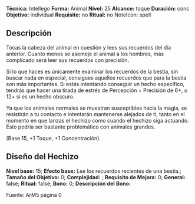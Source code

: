 
**Técnica:** Intellego
**Forma:** Animal
**Nivel:** 25
**Alcance:** toque 
**Duración:** conc  
**Objetivo:** individual
**Requisito:** no
**Ritual:** no
NoteIcon: spell




## Descripción 
<p>Tocas la cabeza del animal en cuestión y lees sus recuerdos del día anterior. Cuanto menos se asemeje el animal a los hombres, más complicado será leer sus recuerdos con precisión.</p><p>Si lo que haces es únicamente examinar los recuerdos de la bestia, sin buscar nada en especial, consigues aquellos recuerdos que para la bestia son más importantes. Si estás intentando conseguir un hecho específico, tendrás que hacer una tirada de estrés de Percepción + Precisión de 6+, o 12+ si es un hecho obscuro.</p><p>Ya que los animales normales se muestran susceptibles hacia la magia, se resistirán a tu contacto e intentarán mantenerse alejados de ti, tanto en el momento en que lanzas el hechizo como cuando el hechizo siga actuando. Esto podría ser bastante problemático con animales grandes.</p><p>(Base 15, +1 Toque, +1 Concentración).</p><p></p>

## Diseño del Hechizo 

**Nivel base:** 15; **Efecto base:** Lee los recuerdos recientes de una bestia.;  **Tamaño del **Objetivo:**** 0; **Complejidad:** ; **Requisito de Mejora:** 0; **General:** false; **Ritual:** false; **Bono:** 0; **Descripción del** **Bono:** 

Fuente: ArM5 página 0